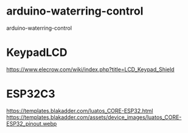 # arduino-waterring-control
arduino-waterring-control

# KeypadLCD
https://www.elecrow.com/wiki/index.php?title=LCD_Keypad_Shield

# ESP32C3
https://templates.blakadder.com/luatos_CORE-ESP32.html
https://templates.blakadder.com/assets/device_images/luatos_CORE-ESP32_pinout.webp
